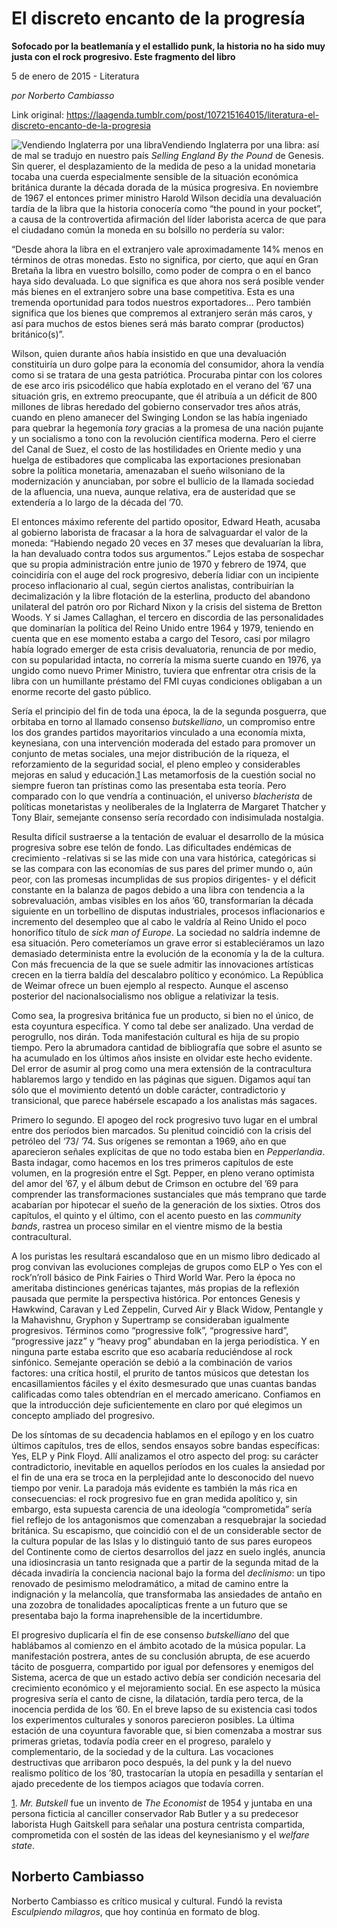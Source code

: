 # El discreto encanto de la progresía

**Sofocado por la beatlemanía y el estallido punk, la historia no ha sido muy justa con el rock progresivo. Este fragmento del libro**

5 de enero de 2015 - Literatura

_por Norberto Cambiasso_

Link original: https://laagenda.tumblr.com/post/107215164015/literatura-el-discreto-encanto-de-la-progresia

![Vendiendo Inglaterra por una libra](https://64.media.tumblr.com/47413eeec38b12f3be4381d7ddf9aed6/tumblr_inline_pk0laksiTi1t6q87u_500.jpg)Vendiendo Inglaterra por una libra: así de mal se tradujo en nuestro país *Selling England By the Pound* de Genesis. Sin querer, el desplazamiento de la medida de peso a la unidad monetaria tocaba una cuerda especialmente sensible de la situación económica británica durante la década dorada de la música progresiva. En noviembre de 1967 el entonces primer ministro Harold Wilson decidía una devaluación tardía de la libra que la historia conocería como “the pound in your pocket”, a causa de la controvertida afirmación del líder laborista acerca de que para el ciudadano común la moneda en su bolsillo no perdería su valor:

“Desde ahora la libra en el extranjero vale aproximadamente 14% menos en términos de otras monedas. Esto no significa, por cierto, que aquí en Gran Bretaña la libra en vuestro bolsillo, como poder de compra o en el banco haya sido devaluada. Lo que significa es que ahora nos será posible vender más bienes en el extranjero sobre una base competitiva. Esta es una tremenda oportunidad para todos nuestros exportadores… Pero también significa que los bienes que compremos al extranjero serán más caros, y así para muchos de estos bienes será más barato comprar (productos) británico(s)”.

Wilson, quien durante años había insistido en que una devaluación constituiría un duro golpe para la economía del consumidor, ahora la vendía como si se tratara de una gesta patriótica. Procuraba pintar con los colores de ese arco iris psicodélico que había explotado en el verano del ’67 una situación gris, en extremo preocupante, que él atribuía a un déficit de 800 millones de libras heredado del gobierno conservador tres años atrás, cuando en pleno amanecer del Swinging London se las había ingeniado para quebrar la hegemonía *tory* gracias a la promesa de una nación pujante y un socialismo a tono con la revolución científica moderna. Pero el cierre del Canal de Suez, el costo de las hostilidades en Oriente medio y una huelga de estibadores que complicaba las exportaciones presionaban sobre la política monetaria, amenazaban el sueño wilsoniano de la modernización y anunciaban, por sobre el bullicio de la llamada sociedad de la afluencia, una nueva, aunque relativa, era de austeridad que se extendería a lo largo de la década del ’70.

El entonces máximo referente del partido opositor, Edward Heath, acusaba al gobierno laborista de fracasar a la hora de salvaguardar el valor de la moneda: “Habiendo negado 20 veces en 37 meses que devaluarían la libra, la han devaluado contra todos sus argumentos.” Lejos estaba de sospechar que su propia administración entre junio de 1970 y febrero de 1974, que coincidiría con el auge del rock progresivo, debería lidiar con un incipiente proceso inflacionario al cual, según ciertos analistas, contribuirían la decimalización y la libre flotación de la esterlina, producto del abandono unilateral del patrón oro por Richard Nixon y la crisis del sistema de Bretton Woods. Y si James Callaghan, el tercero en discordia de las personalidades que dominarían la política del Reino Unido entre 1964 y 1979, teniendo en cuenta que en ese momento estaba a cargo del Tesoro, casi por milagro había logrado emerger de esta crisis devaluatoria, renuncia de por medio, con su popularidad intacta, no correría la misma suerte cuando en 1976, ya ungido como nuevo Primer Ministro, tuviera que enfrentar otra crisis de la libra con un humillante préstamo del FMI cuyas condiciones obligaban a un enorme recorte del gasto público.

Sería el principio del fin de toda una época, la de la segunda posguerra, que orbitaba en torno al llamado consenso *butskelliano*, un compromiso entre los dos grandes partidos mayoritarios vinculado a una economía mixta, keynesiana, con una intervención moderada del estado para promover un conjunto de metas sociales, una mejor distribución de la riqueza, el reforzamiento de la seguridad social, el pleno empleo y considerables mejoras en salud y educación.[1](#sdfootnote1sym) Las metamorfosis de la cuestión social no siempre fueron tan prístinas como las presentaba esta teoría. Pero comparado con lo que vendría a continuación, el universo *blacherista* de políticas monetaristas y neoliberales de la Inglaterra de Margaret Thatcher y Tony Blair, semejante consenso sería recordado con indisimulada nostalgia.

Resulta difícil sustraerse a la tentación de evaluar el desarrollo de la música progresiva sobre ese telón de fondo. Las dificultades endémicas de crecimiento -relativas si se las mide con una vara histórica, categóricas si se las compara con las economías de sus pares del primer mundo o, aún peor, con las promesas incumplidas de sus propios dirigentes- y el déficit constante en la balanza de pagos debido a una libra con tendencia a la sobrevaluación, ambas visibles en los años ’60, transformarían la década siguiente en un torbellino de disputas industriales, procesos inflacionarios e incremento del desempleo que al cabo le valdría al Reino Unido el poco honorífico título de *sick man of Europe*. La sociedad no saldría indemne de esa situación. Pero cometeríamos un grave error si estableciéramos un lazo demasiado determinista entre la evolución de la economía y la de la cultura. Con más frecuencia de la que se suele admitir las innovaciones artísticas crecen en la tierra baldía del descalabro político y económico. La República de Weimar ofrece un buen ejemplo al respecto. Aunque el ascenso posterior del nacionalsocialismo nos obligue a relativizar la tesis.

Como sea, la progresiva británica fue un producto, si bien no el único, de esta coyuntura específica. Y como tal debe ser analizado. Una verdad de perogrullo, nos dirán. Toda manifestación cultural es hija de su propio tiempo. Pero la abrumadora cantidad de bibliografía que sobre el asunto se ha acumulado en los últimos años insiste en olvidar este hecho evidente. Del error de asumir al prog como una mera extensión de la contracultura hablaremos largo y tendido en las páginas que siguen. Digamos aquí tan sólo que el movimiento detentó un doble carácter, contradictorio y transicional, que parece habérsele escapado a los analistas más sagaces.

Primero lo segundo. El apogeo del rock progresivo tuvo lugar en el umbral entre dos períodos bien marcados. Su plenitud coincidió con la crisis del petróleo del ‘73/ ’74. Sus orígenes se remontan a 1969, año en que aparecieron señales explícitas de que no todo estaba bien en *Pepperlandia*. Basta indagar, como hacemos en los tres primeros capítulos de este volumen, en la progresión entre el Sgt. Pepper, en pleno verano optimista del amor del ’67, y el álbum debut de Crimson en octubre del ’69 para comprender las transformaciones sustanciales que más temprano que tarde acabarían por hipotecar el sueño de la generación de los sixties. Otros dos capítulos, el quinto y el último, con el acento puesto en las *community bands*, rastrea un proceso similar en el vientre mismo de la bestia contracultural.

A los puristas les resultará escandaloso que en un mismo libro dedicado al prog convivan las evoluciones complejas de grupos como ELP o Yes con el rock’n’roll básico de Pink Fairies o Third World War. Pero la época no ameritaba distinciones genéricas tajantes, más propias de la reflexión pausada que permite la perspectiva histórica. Por entonces Genesis y Hawkwind, Caravan y Led Zeppelin, Curved Air y Black Widow, Pentangle y la Mahavishnu, Gryphon y Supertramp se consideraban igualmente progresivos. Términos como “progressive folk”, “progressive hard”, “progressive jazz” y “heavy prog” abundaban en la jerga periodística. Y en ninguna parte estaba escrito que eso acabaría reduciéndose al rock sinfónico. Semejante operación se debió a la combinación de varios factores: una crítica hostil, el prurito de tantos músicos que detestan los encasillamientos fáciles y el éxito desmesurado que unas cuantas bandas calificadas como tales obtendrían en el mercado americano. Confiamos en que la introducción deje suficientemente en claro por qué elegimos un concepto ampliado del progresivo.

De los síntomas de su decadencia hablamos en el epílogo y en los cuatro últimos capítulos, tres de ellos, sendos ensayos sobre bandas específicas: Yes, ELP y Pink Floyd. Allí analizamos el otro aspecto del prog: su carácter contradictorio, inevitable en aquellos períodos en los cuales la ansiedad por el fin de una era se troca en la perplejidad ante lo desconocido del nuevo tiempo por venir. La paradoja más evidente es también la más rica en consecuencias: el rock progresivo fue en gran medida apolítico y, sin embargo, esta supuesta carencia de una ideología “comprometida” sería fiel reflejo de los antagonismos que comenzaban a resquebrajar la sociedad británica. Su escapismo, que coincidió con el de un considerable sector de la cultura popular de las Islas y lo distinguió tanto de sus pares europeos del Continente como de ciertos desarrollos del jazz en suelo inglés, anuncia una idiosincrasia un tanto resignada que a partir de la segunda mitad de la década invadiría la conciencia nacional bajo la forma del *declinismo*: un tipo renovado de pesimismo melodramático, a mitad de camino entre la indignación y la melancolía, que transformaba las ansiedades de antaño en una zozobra de tonalidades apocalípticas frente a un futuro que se presentaba bajo la forma inaprehensible de la incertidumbre.

El progresivo duplicaría el fin de ese consenso *butskelliano* del que hablábamos al comienzo en el ámbito acotado de la música popular. La manifestación postrera, antes de su conclusión abrupta, de ese acuerdo tácito de posguerra, compartido por igual por defensores y enemigos del Sistema, acerca de que un estado activo debía ser condición necesaria del crecimiento económico y el mejoramiento social. En ese aspecto la música progresiva sería el canto de cisne, la dilatación, tardía pero terca, de la inocencia perdida de los ’60. En el breve lapso de su existencia casi todos los experimentos culturales y sonoros parecieron posibles. La última estación de una coyuntura favorable que, si bien comenzaba a mostrar sus primeras grietas, todavía podía creer en el progreso, paralelo y complementario, de la sociedad y de la cultura. Las vocaciones destructivas que arribaron poco después, la del punk y la del nuevo realismo político de los ’80, trastocarían la utopía en pesadilla y sentarían el ajado precedente de los tiempos aciagos que todavía corren.

[1](#sdfootnote1anc). *Mr. Butskell* fue un invento de *The Economist* de 1954 y juntaba en una persona ficticia al canciller conservador Rab Butler y a su predecesor laborista Hugh Gaitskell para señalar una postura centrista compartida, comprometida con el sostén de las ideas del keynesianismo y el *welfare state*.

Norberto Cambiasso
------------------

Norberto Cambiasso es crítico musical y cultural. Fundó la revista *Esculpiendo milagros*, que hoy continúa en formato de blog. 

